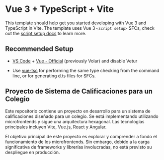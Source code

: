 # Vue 3 + TypeScript + Vite

This template should help get you started developing with Vue 3 and TypeScript in Vite. The template uses Vue 3 `<script setup>` SFCs, check out the [script setup docs](https://v3.vuejs.org/api/sfc-script-setup.html#sfc-script-setup) to learn more.

## Recommended Setup

- [VS Code](https://code.visualstudio.com/) + [Vue - Official](https://marketplace.visualstudio.com/items?itemName=Vue.volar) (previously Volar) and disable Vetur

- Use [vue-tsc](https://github.com/vuejs/language-tools/tree/master/packages/tsc) for performing the same type checking from the command line, or for generating d.ts files for SFCs.

## Proyecto de Sistema de Calificaciones para un Colegio
Este repositorio contiene un proyecto en desarrollo para un sistema de calificaciones diseñado para un colegio. Se está implementando utilizando microfrontends y sigue una arquitectura hexagonal. Las tecnologías principales incluyen Vite, Vue.js, React y Angular.

El objetivo principal de este proyecto es explorar y comprender a fondo el funcionamiento de los microfrontends. Sin embargo, debido a la carga significativa de frameworks y librerías involucradas, no está previsto su despliegue en producción.
